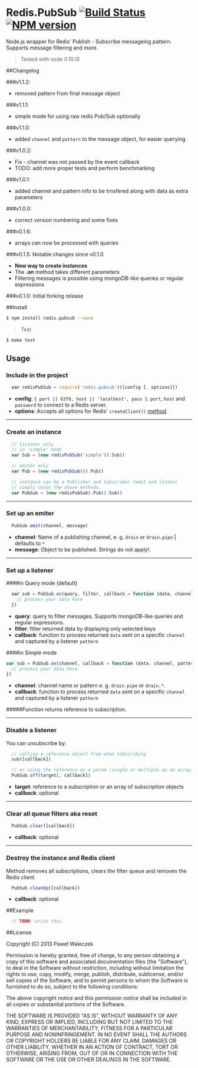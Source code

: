 # Redis.PubSub [![Build Status](https://travis-ci.org/pwaleczek/redis.pubsub.png)](https://travis-ci.org/pwaleczek/redis.pubsub) [![NPM version](https://badge.fury.io/js/redis.pubsub.png)](http://badge.fury.io/js/redis.pubsub)

Node.js wrapper for Redis' Publish - Subscribe messageing pattern.
Supports message filtering and more.

  > Tested with node 0.10.15

##Changelog

###v1.1.2:
  * removed pattern from final message object

###v1.1.1:
  * simple mode for using raw redis Pub/Sub optionally

###v1.1.0:
  * added `channel` and `pattern` to the message object, for easier querying.

###v1.0.2:
  * Fix - channel was not passed by the event callback
  * TODO: add more proper tests and perform benchmarking

###v1.0.1:
  * added channel and pattern info to be trnsfered along with data as extra parameters

###v1.0.0:
  * correct version numbering and some fixes

###v0.1.6:
  * arrays can now be processed with queries

###v0.1.5: Notable changes since v0.1.0
  * __New way to create instances__
  * The __.on__ method takes different parameters
  * Filtering messages is possible using mongoDB-like queries or regular expressions

###v0.1.0: Initial forking release

##Install

  ```bash
  $ npm install redis.pubsub --save
  ```

  > Test

  ```bash
  $ make test
  ```

## Usage

### Include in the project

```javascript
  var redisPubSub = require('redis.pubsub')([config [, options]])
```

  * __config__: `{ port || 6379, host || 'localhost', pass }`. `port`, `host` and `password` to connect to a Redis server.
  * __options__: Accepts all options for Redis' `createClient()` [method](http://github.com/mranney/node_redis#rediscreateclientport-host-options).

---
### Create an instance

```javascript
  // listener only
  // in 'simple' mode
  var Sub = (new redisPubSub('simple')).Sub()

  // emiter only
  var Pub = (new redisPubSub()).Pub()

  // instance can be a Publisher and Subscriber (emit and listen)
  // simply chain the above methods.
  var PubSub = (new redisPubSub).Pub().Sub()
```

---
### Set up an emiter

```javascript
  PubSub.emit(channel, message)
```

  * __channel__: Name of a publishing channel, e. g. `drain` or `drain.pipe` | defaults to `*`
  * __message__: Object to be published. Strings do not apply!.

---
### Set up a listener

####in Query mode (default)

```javascript
  var sub = PubSub.on(query, filter, callback = function (data, channel, pattern) {
    // process your data here
  })
```
  * __query__: query to filter messages. Supports mongoDB-like queries and regular expressions.
  * __filter__: filter returned data by displaying only selected keys
  * __callback__: function to process returned `data` sent on a specific `channel` and captured by a listener `pattern`


####in Simple mode
  ```javascript
  var sub = PubSub.on(channel, callback = function (data, channel, pattern) {
    // process your data here
  })
```

  * __channel__: channel name or pattern e. g. `drain.pipe` or `drain.*`.
  * __callback__: function to process returned `data` sent on a specific `channel` and captured by a listener `pattern`


#####Function returns reference to subscription.


---
### Disable a listener

You can unsubscribe by:

```javascript
  // calling a reference object from when subscribing
  sub([callback])

  // or using the reference as a param (single or multiple as an array)
  PubSub.off(target[, callback])
```

  * __target__: reference to a subscription or an array of subscription objects
  * __callback__: optional

---
### Clear all queue filters aka reset

```javascript
  PubSub.clear([callback])
```

  * __callback__: optional

---
### Destroy the instance and Redis client

Method removes all subscriptions, clears the filter queue and removes the Redis client.

```javascript
  PubSub.cleanUp([callback])
```

  * __callback__: optional

##Example

```javascript
  // TODO: write this
```

##License

Copyright (C) 2013 Paweł Waleczek

Permission is hereby granted, free of charge, to any person obtaining a copy of this software and associated documentation files (the "Software"), to deal in the Software without restriction, including without limitation the rights to use, copy, modify, merge, publish, distribute, sublicense, and/or sell copies of the Software, and to permit persons to whom the Software is furnished to do so, subject to the following conditions:

The above copyright notice and this permission notice shall be included in all copies or substantial portions of the Software.

THE SOFTWARE IS PROVIDED "AS IS", WITHOUT WARRANTY OF ANY KIND, EXPRESS OR IMPLIED, INCLUDING BUT NOT LIMITED TO THE WARRANTIES OF MERCHANTABILITY, FITNESS FOR A PARTICULAR PURPOSE AND NONINFRINGEMENT. IN NO EVENT SHALL THE AUTHORS OR COPYRIGHT HOLDERS BE LIABLE FOR ANY CLAIM, DAMAGES OR OTHER LIABILITY, WHETHER IN AN ACTION OF CONTRACT, TORT OR OTHERWISE, ARISING FROM, OUT OF OR IN CONNECTION WITH THE SOFTWARE OR THE USE OR OTHER DEALINGS IN THE SOFTWARE.
